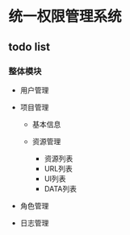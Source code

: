 # 统一权限管理系统
## todo list
### 整体模块

- 用户管理
 
- 项目管理    
    
    - 基本信息
    - 资源管理
    
        - 资源列表
        - URL列表
        - UI列表
        - DATA列表
    
- 角色管理

- 日志管理 

    